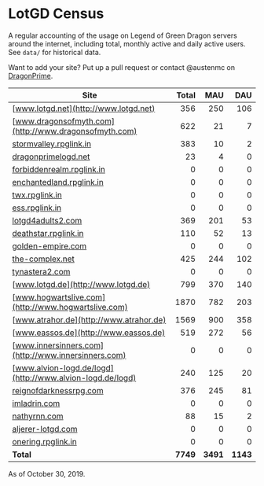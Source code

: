 # LotGD Census
A regular accounting of the usage on Legend of Green Dragon servers around the internet, including total, monthly active and daily active users. See `data/` for historical data.

Want to add your site? Put up a pull request or contact @austenmc on [DragonPrime](http://dragonprime.net).


Site | Total | MAU | DAU
--- | ---:| ---:| ---:
[www.lotgd.net](http://www.lotgd.net)|356|250|106
[www.dragonsofmyth.com](http://www.dragonsofmyth.com)|622|21|7
[stormvalley.rpglink.in](http://stormvalley.rpglink.in)|383|10|2
[dragonprimelogd.net](http://dragonprimelogd.net)|23|4|0
[forbiddenrealm.rpglink.in](http://forbiddenrealm.rpglink.in)|0|0|0
[enchantedland.rpglink.in](http://enchantedland.rpglink.in)|0|0|0
[twx.rpglink.in](http://twx.rpglink.in)|0|0|0
[ess.rpglink.in](http://ess.rpglink.in)|0|0|0
[lotgd4adults2.com](http://lotgd4adults2.com)|369|201|53
[deathstar.rpglink.in](http://deathstar.rpglink.in)|110|52|13
[golden-empire.com](http://golden-empire.com)|0|0|0
[the-complex.net](http://the-complex.net)|425|244|102
[tynastera2.com](http://tynastera2.com)|0|0|0
[www.lotgd.de](http://www.lotgd.de)|799|370|140
[www.hogwartslive.com](http://www.hogwartslive.com)|1870|782|203
[www.atrahor.de](http://www.atrahor.de)|1569|900|358
[www.eassos.de](http://www.eassos.de)|519|272|56
[www.innersinners.com](http://www.innersinners.com)|0|0|0
[www.alvion-logd.de/logd](http://www.alvion-logd.de/logd)|240|125|20
[reignofdarknessrpg.com](http://reignofdarknessrpg.com)|376|245|81
[imladrin.com](http://imladrin.com)|0|0|0
[nathyrnn.com](http://nathyrnn.com)|88|15|2
[aljerer-lotgd.com](http://aljerer-lotgd.com)|0|0|0
[onering.rpglink.in](http://onering.rpglink.in)|0|0|0
**Total**|**7749**|**3491**|**1143**

As of October 30, 2019.
